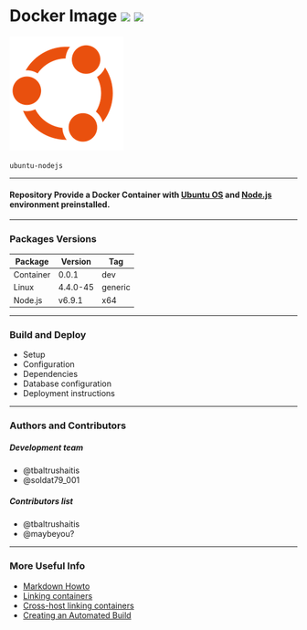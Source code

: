 # Docker Image [![](https://images.microbadger.com/badges/version/tbaltrushaitis/ubuntu-nodejs.svg)](https://microbadger.com/images/tbaltrushaitis/ubuntu-nodejs) [![](https://images.microbadger.com/badges/image/tbaltrushaitis/ubuntu-nodejs.svg)](https://microbadger.com/images/tbaltrushaitis/ubuntu-nodejs)

![Ubuntu Logo](https://raw.githubusercontent.com/docker-library/docs/01c12653951b2fe592c1f93a13b4e289ada0e3a1/ubuntu/logo.png)

`ubuntu-nodejs`

--------

#### Repository Provide a Docker Container with [Ubuntu OS](https://www.ubuntu.com "Ubuntu official") and [Node.js](https://nodejs.org "Node Foundation") environment preinstalled. ####

--------

### Packages Versions ###

Package | Version  | Tag
--------|----------|----
Container | 0.0.1 | dev
Linux   | 4.4.0-45 | generic
Node.js | v6.9.1 | x64

--------

### Build and Deploy ###

* Setup
* Configuration
* Dependencies
* Database configuration
* Deployment instructions

--------

### Authors and Contributors ###

##### Development team #####
  + @tbaltrushaitis
  + @soldat79_001

##### Contributors list #####
  + @tbaltrushaitis
  + @maybeyou?

--------

### More Useful Info ###

 - [Markdown Howto](https://bitbucket.org/tutorials/markdowndemo)
 - [Linking containers](https://docs.docker.com/engine/userguide/networking/default_network/dockerlinks.md)
 - [Cross-host linking containers](https://docs.docker.com/engine/admin/ambassador_pattern_linking.md)
 - [Creating an Automated Build](https://docs.docker.com/docker-hub/builds/)
